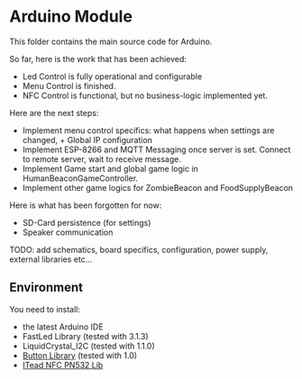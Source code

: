 # Arduino Module
This folder contains the main source code for Arduino.

So far, here is the work that has been achieved:

 * Led Control is fully operational and configurable
 * Menu Control is finished.
 * NFC Control is functional, but no business-logic implemented yet.

Here are the next steps:
 * Implement menu control specifics: what happens when settings are changed, + Global IP configuration
 * Implement ESP-8266 and MQTT Messaging once server is set. Connect to remote server, wait to receive message.
 * Implement Game start and global game logic in HumanBeaconGameController.
 * Implement other game logics for ZombieBeacon and FoodSupplyBeacon

Here is what has been forgotten for now:
 * SD-Card persistence (for settings)
 * Speaker communication


TODO: add schematics, board specifics, configuration, power supply, external libraries etc...


## Environment
You need to install:  
 * the latest Arduino IDE
 * FastLed Library (tested with 3.1.3)
 * LiquidCrystal_I2C (tested with 1.1.0)
 * [Button Library](https://github.com/JChristensen/Button) (tested with 1.0)
 * [ITead NFC PN532 Lib](ftp://imall.iteadstudio.com/Modules/IM130625002_ITEAD_PN532_NFC/Library_Arduino_PN532_SPI_V2.zip)
